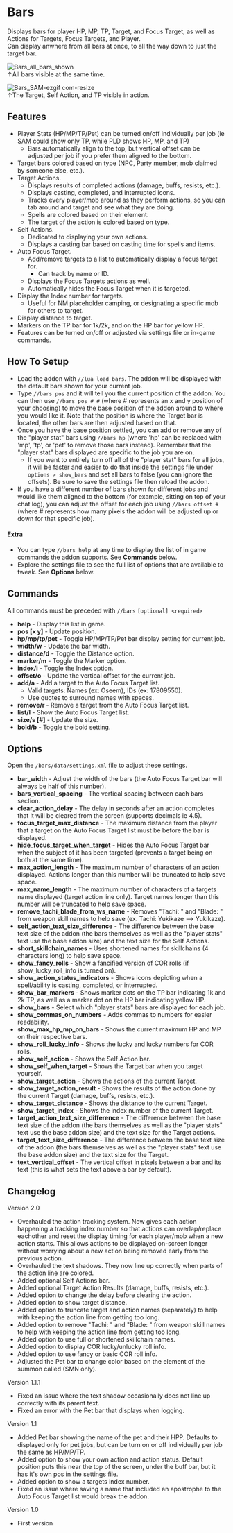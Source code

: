 # Bars
Displays bars for player HP, MP, TP, Target, and Focus Target, as well as Actions for Targets, Focus Targets, and Player.  
Can display anwhere from all bars at once, to all the way down to just the target bar.

![Bars_all_bars_shown](https://github.com/user-attachments/assets/814bd9bc-55bd-4330-bf86-8ae463878f78)  
↑All bars visible at the same time.

![Bars_SAM-ezgif com-resize](https://github.com/user-attachments/assets/1bdcd6af-90fc-434b-a101-08491735a7f0)  
↑The Target, Self Action, and TP visible in action.
## Features
- Player Stats (HP/MP/TP/Pet) can be turned on/off individually per job (ie SAM could show only TP, while PLD shows HP, MP, and TP)
  - Bars automatically align to the top, but vertical offset can be adjusted per job if you prefer them aligned to the bottom.
- Target bars colored based on type (NPC, Party member, mob claimed by someone else, etc.).
- Target Actions.
  - Displays results of completed actions (damage, buffs, resists, etc.).
  - Displays casting, completed, and interrupted icons.
  - Tracks every player/mob around as they perform actions, so you can tab around and target and see what they are doing.
  - Spells are colored based on their element.
  - The target of the action is colored based on type.
- Self Actions.
  - Dedicated to displaying your own actions.
  - Displays a casting bar based on casting time for spells and items.
- Auto Focus Target.
  - Add/remove targets to a list to automatically display a focus target for.
    - Can track by name or ID.
  - Displays the Focus Targets actions as well.
  - Automatically hides the Focus Target when it is targeted.
- Display the Index number for targets.
  - Useful for NM placeholder camping, or designating a specific mob for others to target.
- Display distance to target.
- Markers on the TP bar for 1k/2k, and on the HP bar for yellow HP.
- Features can be turned on/off or adjusted via settings file or in-game commands.

## How To Setup
- Load the addon with `//lua load bars`. The addon will be displayed with the default bars shown for your current job.
- Type `//bars pos` and it will tell you the current position of the addon. You can then use `//bars pos # #` (where # represents an x and y position of your choosing) to move the base position of the addon around to where you would like it. Note that the position is where the Target bar is located, the other bars are then adjusted based on that.
- Once you have the base position settled, you can add or remove any of the "player stat" bars using `//bars hp` (where 'hp' can be replaced with 'mp', 'tp', or 'pet' to remove those bars instead). Remember that the "player stat" bars displayed are specific to the job you are on.
  - If you want to entirely turn off all of the "player stat" bars for all jobs, it will be faster and easier to do that inside the settings file under `options > show_bars` and set all bars to false (you can ignore the offsets). Be sure to save the settings file then reload the addon.
- If you have a different number of bars shown for different jobs and would like them aligned to the bottom (for example, sitting on top of your chat log), you can adjust the offset for each job using `//bars offset #` (where # represents how many pixels the addon will be adjusted up or down for that specific job).
#### Extra
- You can type `//bars help` at any time to display the list of in game commands the addon supports. See **Commands** below.
- Explore the settings file to see the full list of options that are available to tweak. See **Options** below.

## Commands
All commands must be preceded with `//bars`
`[optional] <required>`
 - **help** - Display this list in game.
 - **pos [x y]** - Update position.
 - **hp/mp/tp/pet** - Toggle HP/MP/TP/Pet bar display setting for current job.
 - **width/w** - Update the bar width.
 - **distance/d**  - Toggle the Distance option.
 - **marker/m** - Toggle the Marker option.
 - **index/i** - Toggle the Index option.
 - **offset/o** - Update the vertical offset for the current job.
 - **add/a <target>** - Add a target to the Auto Focus Target list.
   - Valid targets: Names (ex: Oseem), IDs (ex: 17809550).
   - Use quotes to surround names with spaces.
 - **remove/r <target>** - Remove a target from the Auto Focus Target list.
 - **list/l** - Show the Auto Focus Target list.
 - **size/s [#]** - Update the size.
 - **bold/b** - Toggle the bold setting.

## Options
Open the `/bars/data/settings.xml` file to adjust these settings.
 - **bar_width** - Adjust the width of the bars (the Auto Focus Target bar will always be half of this number).
 - **bars_vertical_spacing** - The vertical spacing between each bars section.
 - **clear_action_delay** - The delay in seconds after an action completes that it will be cleared from the screen (supports decimals ie 4.5).
 - **focus_target_max_distance** - The maximum distance from the player that a target on the Auto Focus Target list must be before the bar is displayed.
 - **hide_focus_target_when_target** - Hides the Auto Focus Target bar when the subject of it has been targeted (prevents a target being on both at the same time).
 - **max_action_length** - The maximum number of characters of an action displayed. Actions longer than this number will be truncated to help save space.
 - **max_name_length** - The maximum number of characters of a targets name displayed (target action line only). Target names longer than this number will be truncated to help save space.
 - **remove_tachi_blade_from_ws_name** - Removes "Tachi: " and "Blade: " from weapon skill names to help save (ex. Tachi: Yukikaze --> Yukikaze).
 - **self_action_text_size_difference** - The difference between the base text size of the addon (the bars themselves as well as the "player stats" text use the base addon size) and the text size for the Self Actions.
 - **short_skillchain_names** - Uses shortened names for skillchains (4 characters long) to help save space.
 - **show_fancy_rolls** - Show a fancified version of COR rolls (if show_lucky_roll_info is turned on).
 - **show_action_status_indicators** - Shows icons depicting when a spell/ability is casting, completed, or interrupted.
 - **show_bar_markers** - Shows marker dots on the TP bar indicating 1k and 2k TP, as well as a marker dot on the HP bar indicating yellow HP.
 - **show_bars** - Select which "player stats" bars are displayed for each job.
 - **show_commas_on_numbers** - Adds commas to numbers for easier readability.
 - **show_max_hp_mp_on_bars** - Shows the current maximum HP and MP on their respective bars.
 - **show_roll_lucky_info** - Shows the lucky and lucky numbers for COR rolls.
 - **show_self_action** - Shows the Self Action bar.
 - **show_self_when_target** - Shows the Target bar when you target yourself.
 - **show_target_action** - Shows the actions of the current Target.
 - **show_target_action_result** - Shows the results of the action done by the current Target (damage, buffs, resists, etc.).
 - **show_target_distance** - Shows the distance to the current Target.
 - **show_target_index** - Shows the index number of the current Target.
 - **target_action_text_size_difference** - The difference between the base text size of the addon (the bars themselves as well as the "player stats" text use the base addon size) and the text size for the Target actions.
 - **target_text_size_difference** - The difference between the base text size of the addon (the bars themselves as well as the "player stats" text use the base addon size) and the text size for the Target.
 - **text_vertical_offset** - The vertical offset in pixels between a bar and its text (this is what sets the text above a bar by default).

## Changelog

Version 2.0
- Overhauled the action tracking system. Now gives each action happening a tracking index number so that actions can overlap/replace eachother and reset the display timing for each player/mob when a new action starts. This allows actions to be displayed on-screen longer without worrying about a new action being removed early from the previous action.
- Overhauled the text shadows. They now line up correctly when parts of the action line are colored.
- Added optional Self Actions bar.
- Added optional Target Action Results (damage, buffs, resists, etc.).
- Added option to change the delay before clearing the action.
- Added option to show target distance.
- Added option to truncate target and action names (separately) to help with keeping the action line from getting too long.
- Added option to remove "Tachi: " and "Blade: " from weapon skill names to help with keeping the action line from getting too long.
- Added option to use full or shortened skillchain names.
- Added option to display COR lucky/unlucky roll info.
- Added option to use fancy or basic COR roll info.
- Adjusted the Pet bar to change color based on the element of the summon called (SMN only).

Version 1.1.1
- Fixed an issue where the text shadow occasionally does not line up correctly with its parent text.
- Fixed an error with the Pet bar that displays when logging.

Version 1.1
- Added Pet bar showing the name of the pet and their HPP. Defaults to displayed only for pet jobs, but can be turn on or off individually per job the same as HP/MP/TP.
- Added option to show your own action and action status. Default position puts this near the top of the screen, under the buff bar, but it has it's own pos in the settings file.
- Added option to show a targets index number.
- Fixed an issue where saving a name that included an apostrophe to the Auto Focus Target list would break the addon.

Version 1.0
- First version
